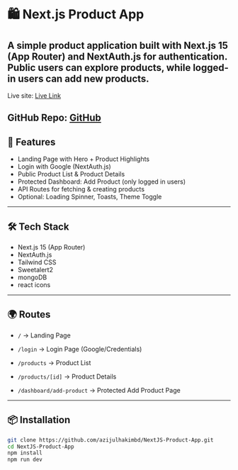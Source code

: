 # 🛍️ Next.js Product App

A simple product application built with **Next.js 15** (App Router) and **NextAuth.js** for authentication.  
Public users can explore products, while logged-in users can add new products.
---
Live site: [Live Link](https://next-js-product-app-five.vercel.app/)

GitHub Repo: [GitHub](https://github.com/azijulhakimbd/NextJS-Product-App)
---

## 🚀 Features
- Landing Page with Hero + Product Highlights
- Login with Google (NextAuth.js)
- Public Product List & Product Details
- Protected Dashboard: Add Product (only logged in users)
- API Routes for fetching & creating products
- Optional: Loading Spinner, Toasts, Theme Toggle

---

## 🛠️ Tech Stack
- Next.js 15 (App Router)
- NextAuth.js
- Tailwind CSS
- Sweetalert2
- mongoDB
- react icons

---
## 🌍 Routes

- `/` → Landing Page

- `/login` → Login Page (Google/Credentials)

- `/products` → Product List

- `/products/[id]` → Product Details

- `/dashboard/add-product` → Protected Add Product Page
---

## 📦 Installation
```bash
git clone https://github.com/azijulhakimbd/NextJS-Product-App.git
cd NextJS-Product-App
npm install
npm run dev

